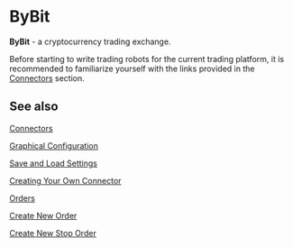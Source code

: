 # ByBit

**ByBit** - a cryptocurrency trading exchange.

Before starting to write trading robots for the current trading platform, it is recommended to familiarize yourself with the links provided in the [Connectors](../../connectors.md) section.

## See also

[Connectors](../../connectors.md)

[Graphical Configuration](../graphical_configuration.md)

[Save and Load Settings](../save_and_load_settings.md)

[Creating Your Own Connector](../creating_own_connector.md)

[Orders](../../orders_management.md)

[Create New Order](../../orders_management/create_new_order.md)

[Create New Stop Order](../../orders_management/create_new_stop_order.md)
